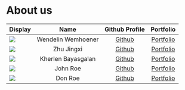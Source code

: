 # About us


Display |        Name        | Github Profile | Portfolio 
--------|:------------------:|:--------------:|:---------:
![](https://media.licdn.com/dms/image/C4D03AQGTLbALYjG82Q/profile-displayphoto-shrink_800_800/0/1580629728751?e=1701907200&v=beta&t=PEfw_qZfZA39rJRfo5_Pg4o_RmbPwdneiPX3ftNt9dA) | Wendelin Wemhoener | [Github](https://github.com/wendelinwemhoener/) | [Portfolio](docs/team/wendelinwemhoener.md)
![](https://via.placeholder.com/100.png?text=Photo) |     Zhu Jingxi     | [Github](https://github.com/Cheezeblokz) | [Portfolio](docs/team/zhujingxi.md)
![](https://via.placeholder.com/100.png?text=Photo) | Kherlen Bayasgalan | [Github](https://github.com/Brian030601) | [Portfolio](docs/team/kherlenbayasgalan.md)
![](https://via.placeholder.com/100.png?text=Photo) |      John Roe      | [Github](https://github.com/) | [Portfolio](docs/team/johndoe.md)
![](https://via.placeholder.com/100.png?text=Photo) |      Don Roe       | [Github](https://github.com/) | [Portfolio](docs/team/johndoe.md)
